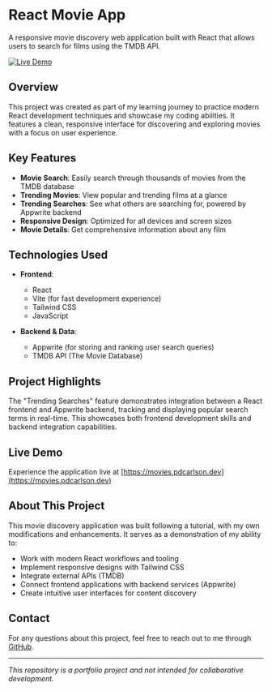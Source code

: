 # React Movie App

A responsive movie discovery web application built with React that allows users to search for films using the TMDB API.

[![Live Demo](https://img.shields.io/badge/Live%20Demo-Visit%20Site-blue)](https://movies.pdcarlson.dev)

## Overview

This project was created as part of my learning journey to practice modern React development techniques and showcase my coding abilities. It features a clean, responsive interface for discovering and exploring movies with a focus on user experience.

## Key Features

- **Movie Search**: Easily search through thousands of movies from the TMDB database
- **Trending Movies**: View popular and trending films at a glance
- **Trending Searches**: See what others are searching for, powered by Appwrite backend
- **Responsive Design**: Optimized for all devices and screen sizes
- **Movie Details**: Get comprehensive information about any film

## Technologies Used

- **Frontend**:
  - React
  - Vite (for fast development experience)
  - Tailwind CSS
  - JavaScript

- **Backend & Data**:
  - Appwrite (for storing and ranking user search queries)
  - TMDB API (The Movie Database)

## Project Highlights

The "Trending Searches" feature demonstrates integration between a React frontend and Appwrite backend, tracking and displaying popular search terms in real-time. This showcases both frontend development skills and backend integration capabilities.

## Live Demo

Experience the application live at [https://movies.pdcarlson.dev](https://movies.pdcarlson.dev)

## About This Project

This movie discovery application was built following a tutorial, with my own modifications and enhancements. It serves as a demonstration of my ability to:

- Work with modern React workflows and tooling
- Implement responsive designs with Tailwind CSS
- Integrate external APIs (TMDB)
- Connect frontend applications with backend services (Appwrite)
- Create intuitive user interfaces for content discovery

## Contact

For any questions about this project, feel free to reach out to me through [GitHub](https://github.com/pdcarlson).

---

*This repository is a portfolio project and not intended for collaborative development.*

